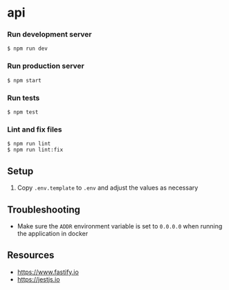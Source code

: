# api

### Run development server
```
$ npm run dev
```

### Run production server
```
$ npm start
```

### Run tests
```
$ npm test
```

### Lint and fix files
```
$ npm run lint
$ npm run lint:fix
```

## Setup
1. Copy `.env.template` to `.env` and adjust the values as necessary

## Troubleshooting
- Make sure the `ADDR` environment variable is set to `0.0.0.0` when running the application in docker

## Resources
- https://www.fastify.io
- https://jestjs.io
